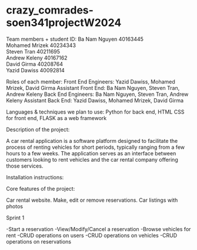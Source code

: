 # crazy_comrades-soen341projectW2024

Team members + student ID: 
Ba Nam Nguyen	40163445	
Mohamed Mrizek	40234343		 
Steven Tran	40211695	 	 
Andrew Keleny	40167162	 	 
David Girma	40208764	 	 
Yazid Dawiss	40092814	 

Roles of each member:
Front End Engineers: Yazid Dawiss, Mohamed Mrizek, David Girma
Assistant Front End: Ba Nam Nguyen, Steven Tran, Andrew Keleny
Back End Engineers: Ba Nam Nguyen, Steven Tran, Andrew Keleny
Assistant Back End: Yazid Dawiss, Mohamed Mrizek, David Girma

Languages & techniques we plan to use: 
Python for back end, HTML CSS for front end, FLASK as a web framework

Description of the project:

A car rental application is a software platform designed to facilitate the process of renting vehicles for short periods, typically ranging from a few hours to a few weeks. The application serves as an interface between customers looking to rent vehicles and the car rental company offering those services.

Installation instructions: 



Core features of the project:

Car rental website. Make, edit or remove reservations. Car listings with photos

Sprint 1

-Start a reservation
-View/Modify/Cancel a reservation
-Browse vehicles for rent
-CRUD operations on users
-CRUD operations on vehicles
-CRUD operations on reservations

